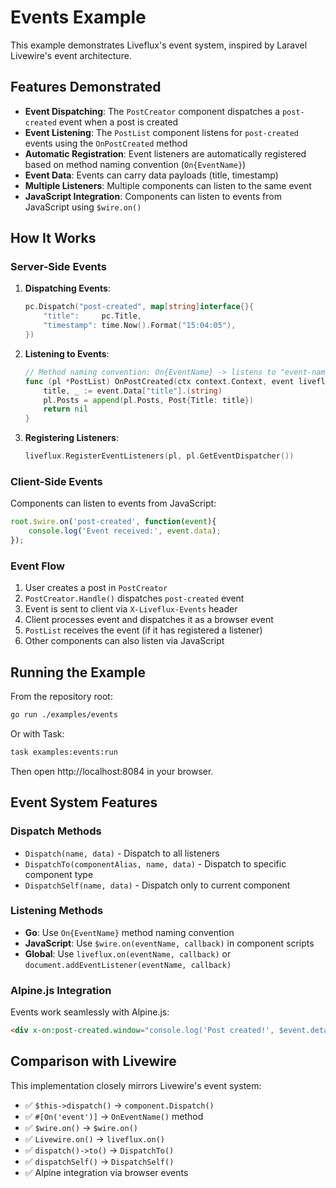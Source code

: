 # Events Example

This example demonstrates Liveflux's event system, inspired by Laravel Livewire's event architecture.

## Features Demonstrated

- **Event Dispatching**: The `PostCreator` component dispatches a `post-created` event when a post is created
- **Event Listening**: The `PostList` component listens for `post-created` events using the `OnPostCreated` method
- **Automatic Registration**: Event listeners are automatically registered based on method naming convention (`On{EventName}`)
- **Event Data**: Events can carry data payloads (title, timestamp)
- **Multiple Listeners**: Multiple components can listen to the same event
- **JavaScript Integration**: Components can listen to events from JavaScript using `$wire.on()`

## How It Works

### Server-Side Events

1. **Dispatching Events**:
   ```go
   pc.Dispatch("post-created", map[string]interface{}{
       "title":     pc.Title,
       "timestamp": time.Now().Format("15:04:05"),
   })
   ```

2. **Listening to Events**:
   ```go
   // Method naming convention: On{EventName} -> listens to "event-name"
   func (pl *PostList) OnPostCreated(ctx context.Context, event liveflux.Event) error {
       title, _ := event.Data["title"].(string)
       pl.Posts = append(pl.Posts, Post{Title: title})
       return nil
   }
   ```

3. **Registering Listeners**:
   ```go
   liveflux.RegisterEventListeners(pl, pl.GetEventDispatcher())
   ```

### Client-Side Events

Components can listen to events from JavaScript:

```javascript
root.$wire.on('post-created', function(event){
    console.log('Event received:', event.data);
});
```

### Event Flow

1. User creates a post in `PostCreator`
2. `PostCreator.Handle()` dispatches `post-created` event
3. Event is sent to client via `X-Liveflux-Events` header
4. Client processes event and dispatches it as a browser event
5. `PostList` receives the event (if it has registered a listener)
6. Other components can also listen via JavaScript

## Running the Example

From the repository root:

```bash
go run ./examples/events
```

Or with Task:

```bash
task examples:events:run
```

Then open http://localhost:8084 in your browser.

## Event System Features

### Dispatch Methods

- `Dispatch(name, data)` - Dispatch to all listeners
- `DispatchTo(componentAlias, name, data)` - Dispatch to specific component type
- `DispatchSelf(name, data)` - Dispatch only to current component

### Listening Methods

- **Go**: Use `On{EventName}` method naming convention
- **JavaScript**: Use `$wire.on(eventName, callback)` in component scripts
- **Global**: Use `liveflux.on(eventName, callback)` or `document.addEventListener(eventName, callback)`

### Alpine.js Integration

Events work seamlessly with Alpine.js:

```html
<div x-on:post-created.window="console.log('Post created!', $event.detail)">
```

## Comparison with Livewire

This implementation closely mirrors Livewire's event system:

- ✅ `$this->dispatch()` → `component.Dispatch()`
- ✅ `#[On('event')]` → `OnEventName()` method
- ✅ `$wire.on()` → `$wire.on()`
- ✅ `Livewire.on()` → `liveflux.on()`
- ✅ `dispatch()->to()` → `DispatchTo()`
- ✅ `dispatchSelf()` → `DispatchSelf()`
- ✅ Alpine integration via browser events
